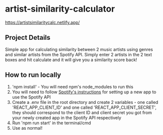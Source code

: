 # artist-similarity-calculator 
https://artistsimilaritycalc.netlify.app/


## Project Details
Simple app for calculating similarity between 2 music artists using genres and similar artists from the Spotify API. Simply enter 2 artists in the 2 text boxes and hit calculate and it will give you a similarity score back!

## How to run locally
1. 'npm install' - You will need npm's node_modules to run this
2. You will need to follow [Spotify's instructions](https://developer.spotify.com/documentation/web-api) for setting up a new app to use the Spotify API
3. Create a .env file in the root directory and create 2 variables - one called 'REACT_APP_CLIENT_ID' and one called 'REACT_APP_CLIENT_SECRET', they should correspond to the client ID and client secret you got from your newly created app in the Spotify API respectively
4. Run 'npm run start' in the terminal/cmd
5. Use as normal!
